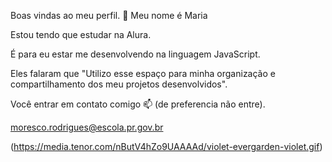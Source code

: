 Boas vindas ao meu perfil. 💙
Meu nome é Maria

Estou tendo que estudar na Alura.

É para eu estar me desenvolvendo na linguagem JavaScript.

Eles falaram que "Utilizo esse espaço para minha organização e compartilhamento dos meu projetos desenvolvidos".

Você entrar em contato comigo 📫 (de preferencia não entre).

moresco.rodrigues@escola.pr.gov.br

(https://media.tenor.com/nButV4hZo9UAAAAd/violet-evergarden-violet.gif)
